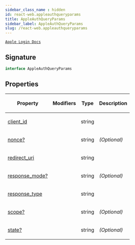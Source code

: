 ```yaml
---
sidebar_class_name : hidden
id: react-web.appleauthqueryparams
title: AppleAuthQueryParams
sidebar_label: AppleAuthQueryParams
slug: /react-web.appleauthqueryparams
---
```






[`Apple Login Docs`](https://developer.apple.com/documentation/sign_in_with_apple/request_an_authorization_to_the_sign_in_with_apple_server)

## Signature

```typescript
interface AppleAuthQueryParams 
```

## Properties

<table><thead><tr><th>

Property


</th><th>

Modifiers


</th><th>

Type


</th><th>

Description


</th></tr></thead>
<tbody><tr><td>

[client_id](./react-web.appleauthqueryparams.client_id)


</td><td>


</td><td>

string


</td><td>


</td></tr>
<tr><td>

[nonce?](./react-web.appleauthqueryparams.nonce)


</td><td>


</td><td>

string


</td><td>

_(Optional)_


</td></tr>
<tr><td>

[redirect_uri](./react-web.appleauthqueryparams.redirect_uri)


</td><td>


</td><td>

string


</td><td>


</td></tr>
<tr><td>

[response_mode?](./react-web.appleauthqueryparams.response_mode)


</td><td>


</td><td>

string


</td><td>

_(Optional)_


</td></tr>
<tr><td>

[response_type](./react-web.appleauthqueryparams.response_type)


</td><td>


</td><td>

string


</td><td>


</td></tr>
<tr><td>

[scope?](./react-web.appleauthqueryparams.scope)


</td><td>


</td><td>

string


</td><td>

_(Optional)_


</td></tr>
<tr><td>

[state?](./react-web.appleauthqueryparams.state)


</td><td>


</td><td>

string


</td><td>

_(Optional)_


</td></tr>
</tbody></table>
